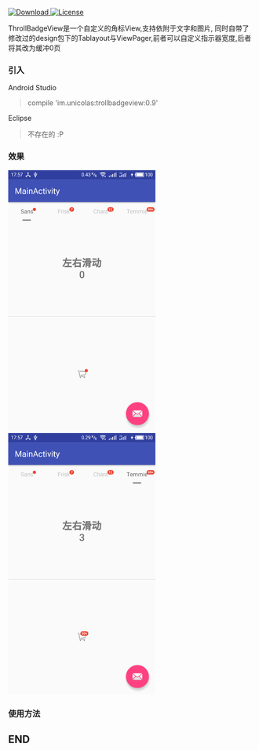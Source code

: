 [ ![Download](https://api.bintray.com/packages/unicolas/maven/trollbadgeview/images/download.svg) ](https://bintray.com/unicolas/maven/trollbadgeview/_latestVersion)
[![License](https://img.shields.io/badge/license-Apache%202-green.svg)](https://www.apache.org/licenses/LICENSE-2.0)


ThrollBadgeView是一个自定义的角标View,支持依附于文字和图片, 同时自带了修改过的design包下的Tablayout与ViewPager,前者可以自定义指示器宽度,后者将其改为缓冲0页

### 引入

Android Studio 

> compile 'im.unicolas:trollbadgeview:0.9'

Eclipse 

> 不存在的  :P


### 效果

<img width="300" height="533" src="images/device-2017-04-18-175744.png"></img>
<img width="300" height="533" src="images/device-2017-04-18-175759.png"></img>

### 使用方法


## END
